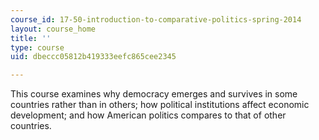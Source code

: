 ```yaml
---
course_id: 17-50-introduction-to-comparative-politics-spring-2014
layout: course_home
title: ''
type: course
uid: dbeccc05812b419333eefc865cee2345

---
```

This course examines why democracy emerges and survives in some countries rather than in others; how political institutions affect economic development; and how American politics compares to that of other countries.
